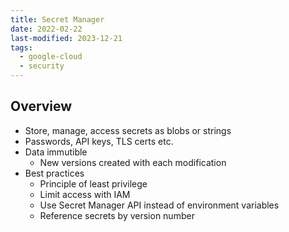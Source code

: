 ```yaml
---
title: Secret Manager
date: 2022-02-22
last-modified: 2023-12-21
tags:
  - google-cloud
  - security
---
```


## Overview

- Store, manage, access secrets as blobs or strings
- Passwords, API keys, TLS certs etc.
- Data immutible
	- New versions created with each modification
- Best practices
	- Principle of least privilege
	- Limit access with IAM
	- Use Secret Manager API instead of environment variables
	- Reference secrets by version number
